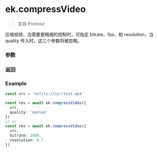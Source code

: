 # ek.compressVideo

> <Icon type="success" /> 支持 Promise

压缩视频，当需要更精细的控制时，可指定 bitrate、fps、和 resolution，当 quality 传入时，这三个参数将被忽略。

### 参数

<Props :data="props" options />

### 返回

<Results :data="results" />

### Example

```ts
const src = 'nzfile://usr/test.mp4'

const res = await ek.compressVideo({
  src,
  quality: 'medium'
})
// or
const res = await ek.compressVideo({
  src,
  bitrate: 2000,
  resolution: 0.7
})
```

<script setup>
const props = [
    {
        name: "src", 
        type: "string",
        default: "",
        required: true, 
        desc: "视频文件路径，可以是临时文件路径也可以是永久文件路径"
    },
    {
        name: "quality", 
        type: "string",
        default: "",
        required: true, 
        desc: "压缩质量",
        values: [
          { value: "low", desc: "低" },
          { value: "medium", desc: "中" },
          { value: "high", desc: "高" },
        ]
    },
    {
        name: "bitrate", 
        type: "number",
        default: "",
        required: false, 
        desc: "码率，单位 kbps"
    },
    {
        name: "fps", 
        type: "number",
        default: "",
        required: false, 
        desc: "帧率"
    },
    {
        name: "resolution", 
        type: "number",
        default: "",
        required: false, 
        desc: "相对于原视频的分辨率比例，取值范围 0 - 1"
    },
]

const results = [
  {
    name: 'tempFilePath',
    type: 'string',
    desc: '压缩后的临时文件地址'
  },
  {
    name: 'size',
    type: 'number',
    desc: '压缩后的大小，单位 KB'
  },
]
</script>
